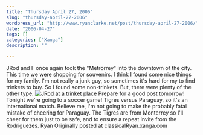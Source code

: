 ```yaml
---
title: "Thursday April 27, 2006"
slug: "thursday-april-27-2006"
wordpress_url: "http://www.ryanclarke.net/post/thursday-april-27-2006/"
date: "2006-04-27"
tags: []
categories: ["Xanga"]
description: ""

---
```


JRod and I  once again took the "Metrorrey" into the downtown of the city. This time we were shopping for souvenirs. I think I found some nice things for my family. I'm not really a junk guy, so sometimes it's hard for my to find trinkets to buy. So I found some non-trinkets. But, there were plenty of the other type.
[![JRod at a trinket place](http://img.photobucket.com/albums/v300/classicalRyan/Mexico/TrinketPlace.jpg)](http://photobucket.com)
Prepare for a good post tomorrow! Tonight we're going to a soccer game! Tigres versus Paraguay, so it's an international match. Believe me, I'm not going to make the probably fatal mistake of cheering for Paraguay. The Tigres are from Monterrey so I'll cheer for them just to be safe, and to ensure a repeat invite from the Rodriguezes.
Ryan
Originally posted at classicalRyan.xanga.com
